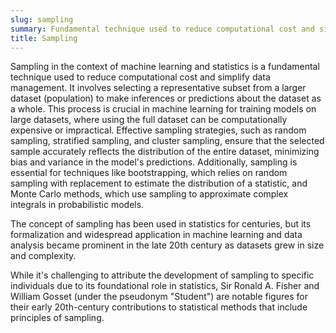 ```yaml
---
slug: sampling
summary: Fundamental technique used to reduce computational cost and simplify data management
title: Sampling
---
```


Sampling in the context of machine learning and statistics is a fundamental technique used to reduce computational cost and simplify data management. It involves selecting a representative subset from a larger dataset (population) to make inferences or predictions about the dataset as a whole. This process is crucial in machine learning for training models on large datasets, where using the full dataset can be computationally expensive or impractical. Effective sampling strategies, such as random sampling, stratified sampling, and cluster sampling, ensure that the selected sample accurately reflects the distribution of the entire dataset, minimizing bias and variance in the model's predictions. Additionally, sampling is essential for techniques like bootstrapping, which relies on random sampling with replacement to estimate the distribution of a statistic, and Monte Carlo methods, which use sampling to approximate complex integrals in probabilistic models.

The concept of sampling has been used in statistics for centuries, but its formalization and widespread application in machine learning and data analysis became prominent in the late 20th century as datasets grew in size and complexity.

While it's challenging to attribute the development of sampling to specific individuals due to its foundational role in statistics, Sir Ronald A. Fisher and William Gosset (under the pseudonym "Student") are notable figures for their early 20th-century contributions to statistical methods that include principles of sampling.
